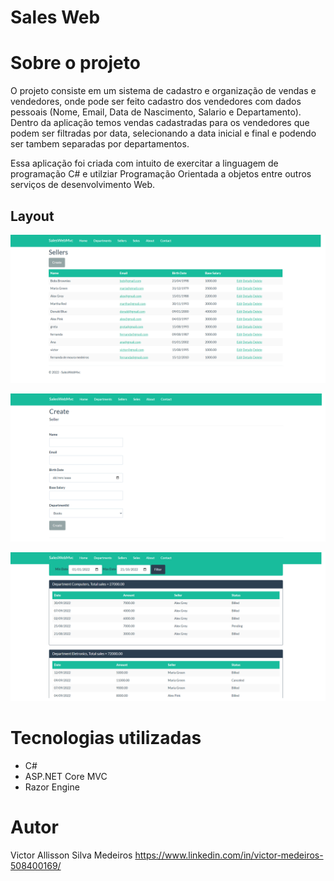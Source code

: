 # Sales Web 

# Sobre o projeto

O projeto consiste em um sistema de cadastro e organização de vendas e vendedores, onde pode ser feito cadastro dos vendedores com dados pessoais (Nome, Email, Data de Nascimento, Salario e Departamento).
Dentro da aplicação temos vendas cadastradas para os vendedores que podem ser filtradas por data, selecionando a data inicial e final e podendo ser tambem separadas por departamentos.

Essa aplicação foi criada com intuito de exercitar a linguagem de programação C# e utilziar Programação Orientada a objetos entre outros serviços de desenvolvimento Web.

## Layout
![Web 1](https://github.com/medeiros95/SalesWeb/blob/main/assets/vendedores.png)

![Web 2](https://github.com/medeiros95/SalesWeb/blob/main/assets/cadastro.png)

![Web 3](https://github.com/medeiros95/SalesWeb/blob/main/assets/vendas.png)



# Tecnologias utilizadas

- C# 
- ASP.NET Core MVC
- Razor Engine

# Autor

Victor Allisson Silva Medeiros
https://www.linkedin.com/in/victor-medeiros-508400169/
